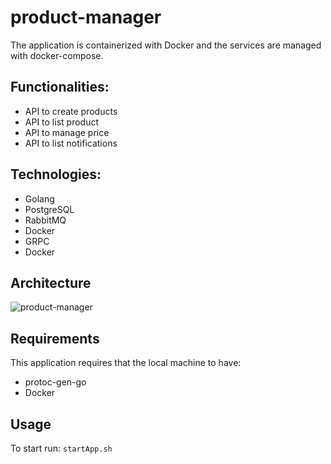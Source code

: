 # product-manager
The application is containerized with Docker and the services are managed with docker-compose.

## Functionalities:
- API to create products
- API to list product
- API to manage price
- API to list notifications

## Technologies:
- Golang
- PostgreSQL
- RabbitMQ
- Docker
- GRPC
- Docker

## Architecture
![product-manager](https://i.imgur.com/O6uutVB.png)
## Requirements
This application requires that the local machine to have: 
- protoc-gen-go
- Docker

## Usage
To start run: `startApp.sh`
